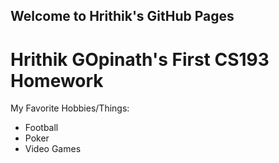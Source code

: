 ## Welcome to Hrithik's GitHub Pages

# Hrithik GOpinath's First CS193 Homework

My Favorite Hobbies/Things:
- Football
- Poker
- Video Games


